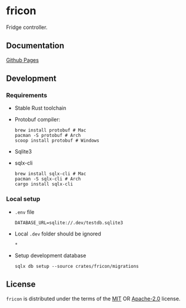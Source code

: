 # fricon

Fridge controller.

## Documentation

[Github Pages](https://kahojyun.github.io/fricon/)

## Development

### Requirements

- Stable Rust toolchain
- Protobuf compiler:

    ```console
    brew install protobuf # Mac
    pacman -S protobuf # Arch
    scoop install protobuf # Windows
    ```

- Sqlite3
- sqlx-cli

    ```console
    brew install sqlx-cli # Mac
    pacman -S sqlx-cli # Arch
    cargo install sqlx-cli
    ```

### Local setup

- `.env` file

    ```env
    DATABASE_URL=sqlite://.dev/testdb.sqlite3
    ```

- Local `.dev` folder should be ignored

    ```gitignore
    *
    ```

- Setup development database

    ```console
    sqlx db setup --source crates/fricon/migrations
    ```

## License

`fricon` is distributed under the terms of the
[MIT](https://spdx.org/licenses/MIT.html) OR
[Apache-2.0](https://spdx.org/licenses/Apache-2.0.html) license.
